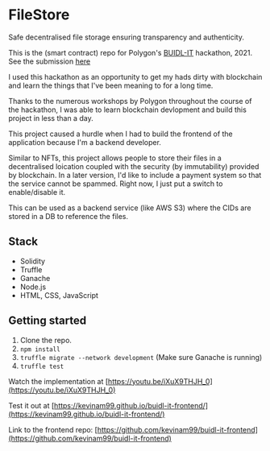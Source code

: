 # FileStore
Safe decentralised file storage ensuring transparency and authenticity.

This is the (smart contract) repo for Polygon's [BUIDL-IT](https://buidlit.polygon.technology/) hackathon, 2021. See the submission [here](https://devfolio.co/submissions/filestore-1210)

I used this hackathon as an opportunity to get my hads dirty with blockchain and learn the things that I've been meaning to for a long time.

Thanks to the numerous workshops by Polygon throughout the course of the hackathon, I was able to learn blockchain devlopment and build this project in less than a day.

This project caused a hurdle when I had to build the frontend of the application because I'm a backend developer.

Similar to NFTs, this project allows people to store their files in a decentralised loication coupled with the security (by immutability) provided by blockchain. In a later version, I'd like to include a payment system so that the service cannot be spammed. Right now, I just put a switch to enable/disable it.

This can be used as a backend service (like AWS S3) where the CIDs are stored in a DB to reference the files.


## Stack
- Solidity
- Truffle
- Ganache
- Node.js
- HTML, CSS, JavaScript


## Getting started
1. Clone the repo.
2. `npm install`
3. `truffle migrate --network development` (Make sure Ganache is running)
4. `truffle test`

Watch the implementation at [https://youtu.be/iXuX9THJH_0](https://youtu.be/iXuX9THJH_0)

Test it out at [https://kevinam99.github.io/buidl-it-frontend/](https://kevinam99.github.io/buidl-it-frontend/)

Link to the frontend repo: [https://github.com/kevinam99/buidl-it-frontend](https://github.com/kevinam99/buidl-it-frontend)